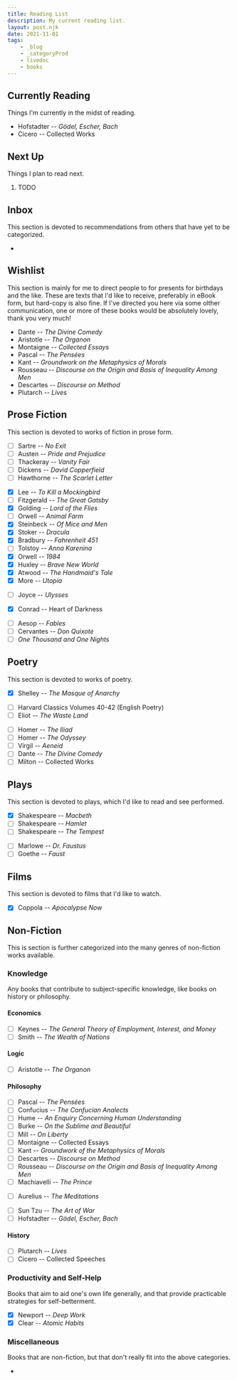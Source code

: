 ```yaml
---
title: Reading List
description: My current reading list.
layout: post.njk
date: 2021-11-01
tags:
    - _blog
    - _categoryProd
    - livedoc
    - books
---
```


## Currently Reading

Things I'm currently in the midst of reading.

- Hofstadter -- *Gödel, Escher, Bach*
- Cicero -- Collected Works

## Next Up

Things I plan to read next.

1. TODO

## Inbox

This section is devoted to recommendations from others that have yet to be categorized.

- 

## Wishlist

This section is mainly for me to direct people to for presents for birthdays and the like. These are texts that I'd like to receive, preferably in eBook form, but hard-copy is also fine. If I've directed you here via some olther communication, one or more of these books would be absolutely lovely, thank you very much!

- Dante -- *The Divine Comedy*
- Aristotle -- *The Organon*
- Montaigne -- *Collected Essays*
- Pascal -- *The Pensées*
- Kant -- *Groundwork on the Metaphysics of Morals*
- Rousseau -- *Discourse on the Origin and Basis of Inequality Among Men*
- Descartes -- *Discourse on Method*
- Plutarch -- *Lives*

## Prose Fiction

This section is devoted to works of fiction in prose form.

- [ ] Sartre -- *No Exit*
- [ ] Austen -- *Pride and Prejudice*
- [ ] Thackeray -- *Vanity Fair*
- [ ] Dickens -- *David Copperfield*
- [ ] Hawthorne -- *The Scarlet Letter*
* [x] Lee -- *To Kill a Mockingbird*
* [ ] Fitzgerald -- *The Great Gatsby*
* [x] Golding -- *Lord of the Flies*
* [ ] Orwell -- *Animal Farm*
* [x] Steinbeck -- *Of Mice and Men*
* [x] Stoker -- *Dracula*
* [x] Bradbury -- *Fahrenheit 451*
* [ ] Tolstoy -- *Anna Karenina*
* [x] Orwell -- *1984*
* [x] Huxley -- *Brave New World*
* [x] Atwood -- *The Handmaid's Tale*
* [x] More -- *Utopia*
- [ ] Joyce -- *Ulysses*
* [x] Conrad -- Heart of Darkness
- [ ] Aesop -- *Fables*
- [ ] Cervantes -- *Don Quixote*
- [ ] *One Thousand and One Nights*

## Poetry

This section is devoted to works of poetry.

* [x] Shelley -- *The Masque of Anarchy*
- [ ] Harvard Classics Volumes 40-42 (English Poetry)
- [ ] Eliot -- *The Waste Land*
* [ ] Homer -- *The Iliad*
* [ ] Homer -- *The Odyssey*
* [ ] Virgil -- *Aeneid*
* [ ] Dante -- *The Divine Comedy*
* [ ] Milton -- Collected Works

## Plays

This section is devoted to plays, which I'd like to read and see performed.

* [x] Shakespeare -- *Macbeth*
* [ ] Shakespeare -- *Hamlet*
* [ ] Shakespeare -- *The Tempest*
- [ ] Marlowe -- *Dr. Faustus*
- [ ] Goethe -- *Faust*

## Films

This section is devoted to films that I'd like to watch.

* [x] Coppola -- *Apocalypse Now*

## Non-Fiction

This is section is further categorized into the many genres of non-fiction works available.

### Knowledge

Any books that contribute to subject-specific knowledge, like books on history or philosophy.

#### Economics

- [ ] Keynes -- *The General Theory of Employment, Interest, and Money*
- [ ] Smith -- *The Wealth of Nations*

#### Logic

- [ ] Aristotle -- *The Organon*

#### Philosophy

- [ ] Pascal -- *The Pensées*
- [ ] Confucius -- *The Confucian Analects*
- [ ] Hume -- *An Enquiry Concerning Human Understanding*
- [ ] Burke -- *On the Sublime and Beautiful*
- [ ] Mill -- *On Liberty*
- [ ] Montaigne -- Collected Essays
- [ ] Kant -- *Groundwork of the Metaphysics of Morals*
- [ ] Descartes -- *Discourse on Method*
- [ ] Rousseau -- *Discourse on the Origin and Basis of Inequality Among Men*
- [ ] Machiavelli -- *The Prince*
* [ ] Aurelius -- *The Meditations*
- [ ] Sun Tzu -- *The Art of War*
- [ ] Hofstadter -- *Gödel, Escher, Bach*

#### History

- [ ] Plutarch -- *Lives*
- [ ] Cicero -- Collected Speeches

### Productivity and Self-Help

Books that aim to aid one's own life generally, and that provide practicable strategies for self-betterment.

* [x] Newport -- *Deep Work*
* [x] Clear -- *Atomic Habits*

### Miscellaneous

Books that are non-fiction, but that don't really fit into the above categories.

- 
